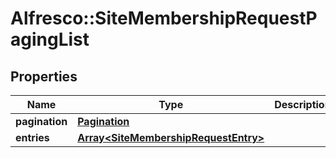 # Alfresco::SiteMembershipRequestPagingList

## Properties
Name | Type | Description | Notes
------------ | ------------- | ------------- | -------------
**pagination** | [**Pagination**](Pagination.md) |  | 
**entries** | [**Array&lt;SiteMembershipRequestEntry&gt;**](SiteMembershipRequestEntry.md) |  | 


